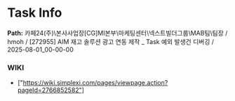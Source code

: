 # Task Info

**Path:** 카페24(주)\본사사업장\[CG]MI본부\마케팅센터\넥스트빌더그룹\MAB팀\팀장 / hmoh / [272955] AIM 재고 솔루션 광고 연동 제작 _ Task 예외 발생건 디버깅 / 2025-08-01_00-00-00

### WIKI
- ["https://wiki.simplexi.com/pages/viewpage.action?pageId=2766852582"]

